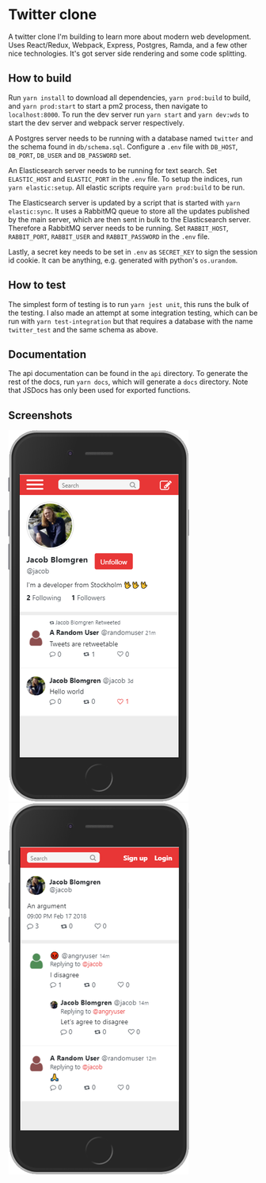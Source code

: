 # Twitter clone

A twitter clone I'm building to learn more about modern web development. Uses
React/Redux, Webpack, Express, Postgres, Ramda, and a few other nice
technologies. It's got server side rendering and some code splitting.

## How to build

Run `yarn install` to download all dependencies, `yarn prod:build` to build, and
`yarn prod:start` to start a pm2 process, then navigate to `localhost:8000`. To
run the dev server run `yarn start` and `yarn dev:wds` to start the dev server
and webpack server respectively.

A Postgres server needs to be running with a database named `twitter` and the
schema found in `db/schema.sql`. Configure a `.env` file with `DB_HOST`,
`DB_PORT`, `DB_USER` and `DB_PASSWORD` set.

An Elasticsearch server needs to be running for text search. Set `ELASTIC_HOST`
and `ELASTIC_PORT` in the `.env` file. To setup the indices, run
`yarn elastic:setup`. All elastic scripts require `yarn prod:build` to be run.

The Elasticsearch server is updated by a script that is started with
`yarn elastic:sync`. It uses a RabbitMQ queue to store all the updates published
by the main server, which are then sent in bulk to the Elasticsearch server.
Therefore a RabbitMQ server needs to be running. Set `RABBIT_HOST`,
`RABBIT_PORT`, `RABBIT_USER` and `RABBIT_PASSWORD` in the `.env` file.

Lastly, a secret key needs to be set in `.env` as `SECRET_KEY` to sign the
session id cookie. It can be anything, e.g. generated with python's
`os.urandom`.

## How to test

The simplest form of testing is to run `yarn jest unit`, this runs the bulk of
the testing. I also made an attempt at some integration testing, which can be
run with `yarn test-integration` but that requires a database with the name
`twitter_test` and the same schema as above.

## Documentation

The api documentation can be found in the `api` directory. To generate the rest
of the docs, run `yarn docs`, which will generate a `docs` directory. Note that
JSDocs has only been used for exported functions.

## Screenshots
![Profile page](https://raw.githubusercontent.com/JacobBlomgren/twitter-clone/master/screenshots/profile.png)
![Replies page](https://raw.githubusercontent.com/JacobBlomgren/twitter-clone/master/screenshots/replies.png)
